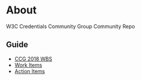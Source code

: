 # About
W3C Credentials Community Group Community Repo

## Guide

- [CCG 2018 WBS](https://github.com/w3c-ccg/community/blob/master/Credentials%20Community%20Group%202018%20WBS.2.pdf)
- [Work Items](work_items.md)
- [Action Items](https://github.com/w3c-ccg/community/issues?q=is%3Aopen+is%3Aissue+label%3A%22action+item%22)
